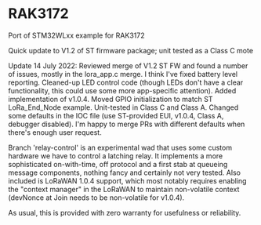 # RAK3172
Port of STM32WLxx example for RAK3172

Quick update to V1.2 of ST firmware package; unit tested as a Class C mote

Update 14 July 2022:
Reviewed merge of V1.2 ST FW and found a number of issues, mostly in the lora_app.c merge. I think I've fixed battery level reporting. Cleaned-up LED control code (though LEDs don't have a clear functionality, this could use some more app-specific attention). Added implementation of v1.0.4. Moved GPIO initialization to match ST LoRa_End_Node example. Unit-tested in Class C and Class A. Changed some defaults in the IOC file (use ST-provided EUI, v1.0.4, Class A, debugger disabled).
I'm happy to merge PRs with different defaults when there's enough user request.

Branch 'relay-control' is an experimental wad that uses some custom hardware we have to control a latching relay. It implements a more sophisticated on-with-time, off protocol and a first stab at queueing message components, nothing fancy and certainly not very tested. Also included is LoRaWAN 1.0.4 support, which most notably requires enabling the "context manager" in the LoRaWAN to maintain non-volatile context (devNonce at Join needs to be non-volatile for v1.0.4).

As usual, this is provided with zero warranty for usefulness or reliability. 
